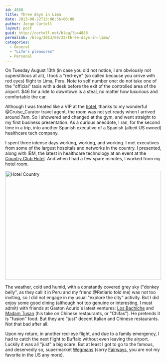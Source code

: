 ```yaml
---
id: 4888
title: Three days in Lima
date: 2013-08-22T13:06:56+00:00
author: Jorge Cortell
layout: post
guid: http://cortell.net/blog/?p=4888
permalink: /blog/2013/08/22/three-days-in-lima/
categories:
  - General
  - "Life's pleasures"
  - Personal
---
```

On Tuesday August 13th (in case you did not notice, I am obviously not superstitious at all), I took a "red-eye" (so called because you arrive with red eyes) flight to Lima, Peru. Note to self number one: do not take one of the "official" taxis with a desk before the exit of the controlled area of the airport. $46 for a ride to downtown is a steal, no matter how luxurious and comfortable the car.

Although I was treated like a VIP at the <a title="http://www.radisson.com/miraflores-hotel-pe-lima18/peflores" href="http://www.radisson.com/miraflores-hotel-pe-lima18/peflores" target="_blank">hotel</a>, thanks to my wonderful @Cruise_Curator travel agent, the room was not yet ready when I arrived around 7am. So I showered and changed at the gym, and went straight to my first business presentation. As a curious anecdote, I ran, for the second time in a trip, into another Spanish executive of a Spanish (albeit US owned) healthcare tech company. 

I spent three intense days working, working, and working. I met executives from some of the largest hospitals and networks in the country. I presented, along with IBM, the latest in healthcare technology at an event at the <a title="http://www.hotelcountry.com/default-en.html" href="http://www.hotelcountry.com/default-en.html" target="_blank">Country Club Hotel</a>. And when I had a few spare minutes, I worked from my hotel room.

<img class="aligncenter" alt="Hotel Country" src="http://www.hotelcountry.com/d/countryclublima/media/Exteriors/__thumbs_500_350_crop/Facade.jpg" width="500" height="349" />

The weather, cold and humid, with a constantly covered grey sky ("donkey belly", as they call it in Peru and my friend @Retiario told me) was not too inviting, so I did not engage in my usual "explore the city" activity. But I did enjoy some good dining (although not too genuine or interesting, I must admit) with friends at Gaston Acurio`s latest ventures: <a title="https://www.facebook.com/losbachiche" href="https://www.facebook.com/losbachiche" target="_blank">Los Bachiche</a> and <a title="http://madamtusan.pe/main/1/pe" href="http://madamtusan.pe/main/1/pe" target="_blank">Madam Tusan</a> (his take on Chinese restaurants, or "Chifas"). He pretends it is "fusion" food. But they are "just" decent Italian and Chinese restaurants. Not that bad after all.

Upon my return, in another red-eye flight, and due to a family emergency, I had to catch the next flight to Buffalo without even leaving the airport. Luckily it was all "just" a big scare. But at least I got to go to the famous, and deservedly so, supermarket <a title="http://www.wegmans.com" href="http://www.wegmans.com" target="_blank">Wegmans</a> (sorry <a title="http://www.fairwaymarket.com" href="http://www.fairwaymarket.com" target="_blank">Fairways</a>, you are not my favorite in the US any more).